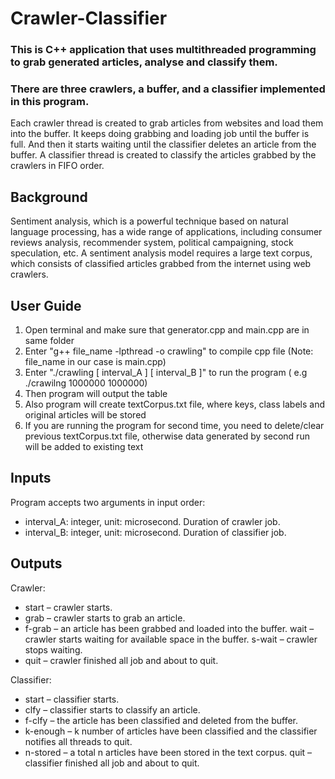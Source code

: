 # Crawler-Classifier

### This is C++ application that uses multithreaded programming to grab generated articles, analyse and classify them.
### There are three crawlers, a buffer, and a classifier implemented in this program.
Each crawler thread is created to grab articles from websites and load them into the buffer. It keeps doing grabbing and loading job until the buffer is full. And then it starts waiting until the classifier deletes an article from the buffer.
A classifier thread is created to classify the articles grabbed by the crawlers in FIFO order.

## Background
Sentiment analysis, which is a powerful technique based on natural language processing, has a wide range of applications, including consumer reviews analysis, recommender system, political campaigning, stock speculation, etc. A sentiment analysis model requires a large text corpus, which consists of classified articles grabbed from the internet using web crawlers.

## User Guide
1) Open terminal and make sure that generator.cpp and main.cpp are in same folder
2) Enter "g++ file_name -lpthread -o crawling" to compile cpp file (Note: file_name in our case is main.cpp)
3) Enter "./crawling [ interval_A ] [ interval_B ]" to run the program ( e.g ./crawilng 1000000 1000000)
4) Then program will output the table
5) Also program will create textCorpus.txt file, where keys, class labels and original articles will be stored
6) If you are running the program for second time, you need to delete/clear previous textCorpus.txt file, otherwise
data generated by second run will be added to existing text

## Inputs
Program accepts two arguments in input order: 
- interval_A: integer, unit: microsecond. Duration of crawler job.
- interval_B: integer, unit: microsecond. Duration of classifier job.

## Outputs
Crawler:
- start – crawler starts.
- grab – crawler starts to grab an article.
- f-grab – an article has been grabbed and loaded into the buffer. wait – crawler starts waiting for available space in the buffer. s-wait – crawler stops waiting.
- quit – crawler finished all job and about to quit.

Classifier:
- start – classifier starts.
- clfy – classifier starts to classify an article.
- f-clfy – the article has been classified and deleted from the buffer.
- k-enough – k number of articles have been classified and the classifier notifies all threads to quit.
- n-stored – a total n articles have been stored in the text corpus. quit – classifier finished all job and about to quit.
